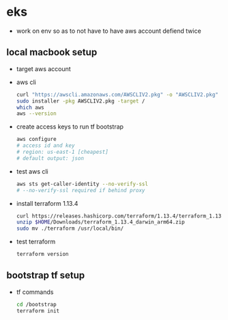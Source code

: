 # eks

- work on env so as to not have to have aws account defiend twice

## local macbook setup

- target aws account

- aws cli

    ```sh
    curl "https://awscli.amazonaws.com/AWSCLIV2.pkg" -o "AWSCLIV2.pkg"
    sudo installer -pkg AWSCLIV2.pkg -target /
    which aws
    aws --version
    ```

- create access keys to run tf bootstrap

    ```sh
    aws configure
    # access id and key
    # region: us-east-1 [cheapest]
    # default output: json

- test aws cli

    ```sh
    aws sts get-caller-identity --no-verify-ssl
    # --no-verify-ssl required if behind proxy
    ```

- install terraform 1.13.4

    ```sh
    curl https://releases.hashicorp.com/terraform/1.13.4/terraform_1.13.4_darwin_arm64.zip -o $HOME/Downloads/terraform_1.13.4_darwin_arm64.zip
    unzip $HOME/Downloads/terraform_1.13.4_darwin_arm64.zip
    sudo mv ./terraform /usr/local/bin/

- test terraform

    ```sh
    terraform version
    ```

## bootstrap tf setup

- tf commands

    ```sh
    cd /bootstrap
    terraform init







